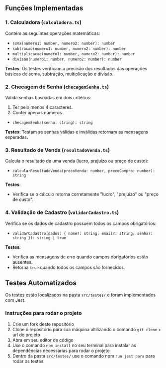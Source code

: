 
## Funções Implementadas

### 1. Calculadora (`calculadora.ts`)
Contém as seguintes operações matemáticas:
- `soma(numero1: number, numero2: number): number`
- `subtracao(numero1: number, numero2: number): number`
- `multiplicacao(numero1: number, numero2: number): number`
- `divisao(numero1: number, numero2: number): number`

**Testes**:
Os testes verificam a precisão dos resultados das operações básicas de soma, subtração, multiplicação e divisão.

### 2. Checagem de Senha (`checagemSenha.ts`)
Valida senhas baseadas em dois critérios:
1. Ter pelo menos 4 caracteres.
2. Conter apenas números.

- `checagemSenha(senha: string): string`

**Testes**:
Testam se senhas válidas e inválidas retornam as mensagens esperadas.

### 3. Resultado de Venda (`resultadoVenda.ts`)
Calcula o resultado de uma venda (lucro, prejuízo ou preço de custo):
- `calcularResultadoVenda(precoVenda: number, precoCompra: number): string`

**Testes**:
- Verifica se o cálculo retorna corretamente "lucro", "prejuízo" ou "preço de custo".

### 4. Validação de Cadastro (`validarCadastro.ts`)
Verifica se os dados de cadastro possuem todos os campos obrigatórios:
- `validarCadastro(dados: { nome?: string; email?: string; senha?: string }): string | true`

**Testes**:
- Verifica as mensagens de erro quando campos obrigatórios estão ausentes.
- Retorna `true` quando todos os campos são fornecidos.

## Testes Automatizados

Os testes estão localizados na pasta `src/testes/` e foram implementados com Jest.

### Instruções para rodar o projeto

1. Crie um fork deste repositório
2. Clone o repositório para sua máquina ultilizando o comando `git clone` + url do projeto
3. Abra em seu editor de código 
4. Use o comando `npm install` no seu terminal para instalar as dependências necessárias para rodar o projeto
5. Dentro da pasta `src/testes/` use o comando npm `run jest para` para rodar os testes 


